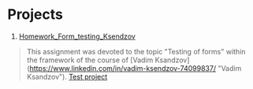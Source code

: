 # Projects
1. [Homework_Form_testing_Ksendzov](https://docs.google.com/spreadsheets/d/1c7CORchXNCSnODNzx8JC9qR9jtswyNm10K17W_l6eoo/edit?usp=sharing "Check list, Bug reports and Improvements")
> This assignment was devoted to the topic "Testing of forms" within the framework of the course of [Vadim Ksandzov] (https://www.linkedin.com/in/vadim-ksendzov-74099837/ "Vadim Ksandzov").
>[Test project](http://itcareer.pythonanywhere.com/ "Test project")
